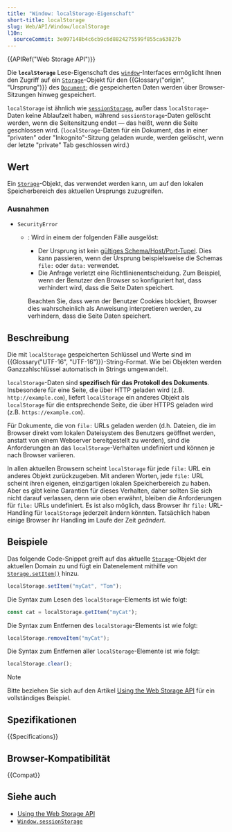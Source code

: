 ```yaml
---
title: "Window: localStorage-Eigenschaft"
short-title: localStorage
slug: Web/API/Window/localStorage
l10n:
  sourceCommit: 3e097148b4c6cb9c6d8824275599f855ca63827b
---
```


{{APIRef("Web Storage API")}}

Die **`localStorage`** Lese-Eigenschaft des [`window`](/de/docs/Web/API/Window)-Interfaces ermöglicht Ihnen den Zugriff auf ein [`Storage`](/de/docs/Web/API/Storage)-Objekt für den {{Glossary("origin", "Ursprung")}} des [`Document`](/de/docs/Web/API/Document); die gespeicherten Daten werden über Browser-Sitzungen hinweg gespeichert.

`localStorage` ist ähnlich wie [`sessionStorage`](/de/docs/Web/API/Window/sessionStorage), außer dass `localStorage`-Daten keine Ablaufzeit haben, während `sessionStorage`-Daten gelöscht werden, wenn die Seitensitzung endet — das heißt, wenn die Seite geschlossen wird. (`localStorage`-Daten für ein Dokument, das in einer "privaten" oder "Inkognito"-Sitzung geladen wurde, werden gelöscht, wenn der letzte "private" Tab geschlossen wird.)

## Wert

Ein [`Storage`](/de/docs/Web/API/Storage)-Objekt, das verwendet werden kann, um auf den lokalen Speicherbereich des aktuellen Ursprungs zuzugreifen.

### Ausnahmen

- `SecurityError`

  - : Wird in einem der folgenden Fälle ausgelöst:

    - Der Ursprung ist kein [gültiges Schema/Host/Port-Tupel](/de/docs/Web/Security/Same-origin_policy#definition_of_an_origin). Dies kann passieren, wenn der Ursprung beispielsweise die Schemas `file:` oder `data:` verwendet.
    - Die Anfrage verletzt eine Richtlinienentscheidung. Zum Beispiel, wenn der Benutzer den Browser so konfiguriert hat, dass verhindert wird, dass die Seite Daten speichert.

    Beachten Sie, dass wenn der Benutzer Cookies blockiert, Browser dies wahrscheinlich als Anweisung interpretieren werden, zu verhindern, dass die Seite Daten speichert.

## Beschreibung

Die mit `localStorage` gespeicherten Schlüssel und Werte sind im {{Glossary("UTF-16", "UTF-16")}}-String-Format. Wie bei Objekten werden Ganzzahlschlüssel automatisch in Strings umgewandelt.

`localStorage`-Daten sind **spezifisch für das Protokoll des Dokuments**. Insbesondere für eine Seite, die über HTTP geladen wird (z.B. `http://example.com`), liefert `localStorage` ein anderes Objekt als `localStorage` für die entsprechende Seite, die über HTTPS geladen wird (z.B. `https://example.com`).

Für Dokumente, die von `file:` URLs geladen werden (d.h. Dateien, die im Browser direkt vom lokalen Dateisystem des Benutzers geöffnet werden, anstatt von einem Webserver bereitgestellt zu werden), sind die Anforderungen an das `localStorage`-Verhalten undefiniert und können je nach Browser variieren.

In allen aktuellen Browsern scheint `localStorage` für jede `file:` URL ein anderes Objekt zurückzugeben. Mit anderen Worten, jede `file:` URL scheint ihren eigenen, einzigartigen lokalen Speicherbereich zu haben. Aber es gibt keine Garantien für dieses Verhalten, daher sollten Sie sich nicht darauf verlassen, denn wie oben erwähnt, bleiben die Anforderungen für `file:` URLs undefiniert. Es ist also möglich, dass Browser ihr `file:` URL-Handling für `localStorage` jederzeit ändern könnten. Tatsächlich haben einige Browser ihr Handling im Laufe der Zeit _geändert_.

## Beispiele

Das folgende Code-Snippet greift auf das aktuelle [`Storage`](/de/docs/Web/API/Storage)-Objekt der aktuellen Domain zu und fügt ein Datenelement mithilfe von [`Storage.setItem()`](/de/docs/Web/API/Storage/setItem) hinzu.

```js
localStorage.setItem("myCat", "Tom");
```

Die Syntax zum Lesen des `localStorage`-Elements ist wie folgt:

```js
const cat = localStorage.getItem("myCat");
```

Die Syntax zum Entfernen des `localStorage`-Elements ist wie folgt:

```js
localStorage.removeItem("myCat");
```

Die Syntax zum Entfernen aller `localStorage`-Elemente ist wie folgt:

```js
localStorage.clear();
```

> [!NOTE]
> Bitte beziehen Sie sich auf den Artikel [Using the Web Storage API](/de/docs/Web/API/Web_Storage_API/Using_the_Web_Storage_API) für ein vollständiges Beispiel.

## Spezifikationen

{{Specifications}}

## Browser-Kompatibilität

{{Compat}}

## Siehe auch

- [Using the Web Storage API](/de/docs/Web/API/Web_Storage_API/Using_the_Web_Storage_API)
- [`Window.sessionStorage`](/de/docs/Web/API/Window/sessionStorage)
